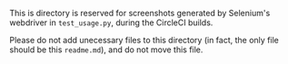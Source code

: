 This is directory is reserved for screenshots generated by Selenium's webdriver in `test_usage.py`, during the CircleCI builds.

Please do not add unecessary files to this directory (in fact, the only file should be this `readme.md`), and do not move this file.